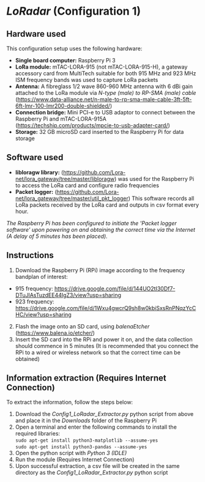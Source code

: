 # _LoRadar_ (Configuration 1)

## Hardware used
This configuration setup uses the following hardware:
- **Single board computer:** Raspberry Pi 3
- **LoRa module:** mTAC-LORA-915 (not mTAC-LORA-915-H), a gateway accessory card from MultiTech suitable for both 915 MHz and 923 MHz ISM frequency bands was used to capture LoRa packets
- **Antenna:** A fibreglass 1/2 wave 860-960 MHz antenna with 6 dBi gain attached to the LoRa module via _N-type (male) to RP-SMA (male) cable_ (https://www.data-alliance.net/n-male-to-rp-sma-male-cable-3ft-5ft-6ft-lmr-100-lmr200-double-shielded/)
- **Connection bridge:** Mini PCI-e to USB adaptor to connect between the Raspberry Pi and mTAC-LORA-915A (https://techship.com/products/mpcie-to-usb-adapter-card/)
- **Storage:** 32 GB microSD card inserted to the Raspberry Pi for data storage

## Software used
- **libloragw library:** (https://github.com/Lora-net/lora_gateway/tree/master/libloragw) was used for the Raspberry Pi to access the LoRa card and configure radio frequencies
- **Packet logger:** (https://github.com/Lora-net/lora_gateway/tree/master/util_pkt_logger) This software records all LoRa packets received by the LoRa card and outputs in csv format every hour.

*The Raspberry Pi has been configured to initiate the 'Packet logger software' upon powering on and obtaining the correct time via the Internet (A delay of 5 minutes has been placed).*

## Instructions
1) Download the Raspberry Pi (RPi) image according to the frequency bandplan of interest:  
- 915 frequency: https://drive.google.com/file/d/144UO2tI30Df7-DTuJlAsTuzdEE44IgZ3/view?usp=sharing
- 923 frequency: https://drive.google.com/file/d/1Wxu4gwcrQ9sh8w0kbiSxsRnPNqzYcCHC/view?usp=sharing
2) Flash the image onto an SD card, using _balenaEtcher_ (https://www.balena.io/etcher/)
3) Insert the SD card into the RPi and power it on, and the data collection should commence in 5 minutes (It is recommended that you connect the RPi to a wired or wireless network so that the correct time can be obtained)

## Information extraction (Requires Internet Connection)
To extract the information, follow the steps below:
1) Download the _Config1\_LoRadar\_Extractor.py_ python script from above and place it in the _Downloads_ folder of the Raspberry Pi
2) Open a terminal and enter the following commands to install the required libraries:  
`sudo apt-get install python3-matplotlib --assume-yes`  
`sudo apt-get install python3-pandas --assume-yes`
3) Open the python script with _Python 3 (IDLE)_
4) Run the module (Requires Internet Connection)
5) Upon successful extraction, a csv file will be created in the same directory as the _Config1\_LoRadar\_Extractor.py_ python script
